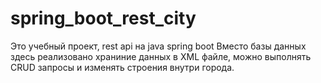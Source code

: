 # spring_boot_rest_city
Это учебный проект, rest api на java spring boot 
Вместо базы данных здесь реализовано храниние данных в XML файле, можно выполнять CRUD запросы и изменять строения внутри города.
